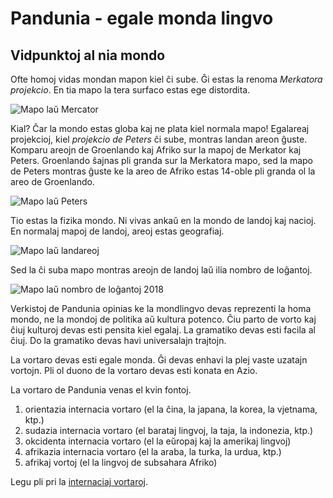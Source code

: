 # Pandunia - egale monda lingvo

## Vidpunktoj al nia mondo

Ofte homoj vidas mondan mapon kiel ĉi sube. Ĝi estas la renoma
_Merkatora projekcio_. En tia mapo la tera surfaco estas ege
distordita.

![](http://www.pandunia.info/grafe/karte_da_merkator.jpg "Mapo laŭ Mercator")

Kial? Ĉar la mondo estas globa kaj ne plata kiel normala mapo!
Egalareaj projekcioj, kiel _projekcio de Peters_ ĉi sube, montras
landan areon ĝuste. Komparu areojn de Groenlando kaj Afriko sur la
mapoj de Merkator kaj Peters. Groenlando ŝajnas pli granda sur la
Merkatora mapo, sed la mapo de Peters montras ĝuste ke la areo de
Afriko estas 14-oble pli granda ol la areo de Groenlando.

![](http://www.pandunia.info/grafe/karte_da_peters.jpg "Mapo laŭ Peters")

Tio estas la fizika mondo. Ni vivas ankaŭ en la mondo de landoj kaj
nacioj. En normalaj mapoj de landoj, areoj estas geografiaj.

![](http://www.pandunia.info/grafe/karte_da_aria.png "Mapo laŭ landareoj")

Sed la ĉi suba mapo montras areojn de landoj laŭ ilia nombro de
loĝantoj.

![](http://www.pandunia.info/grafe/karte_da_aria.png "Mapo laŭ nombro de loĝantoj 2018")

Verkistoj de Pandunia opinias ke la mondlingvo devas reprezenti la
homa mondo, ne la mondoj de politika aŭ kultura potenco. Ĉiu parto de
vorto kaj ĉiuj kulturoj devas esti pensita kiel egalaj. La gramatiko
devas esti facila al ĉiuj. Do la gramatiko devas havi universalajn
trajtojn.

La vortaro devas esti egale monda. Ĝi devas enhavi la plej vaste
uzatajn vortojn. Pli ol duono de la vortaro devas esti konata en Azio.

La vortaro de Pandunia venas el kvin fontoj.

1. orientazia internacia vortaro (el la ĉina, la japana, la korea, la
   vjetnama, ktp.)
2. sudazia internacia vortaro (el barataj lingvoj, la taja, la
   indonezia, ktp.)
3. okcidenta internacia vortaro (el la eŭropaj kaj la amerikaj
   lingvoj)
4. afrikazia internacia vortaro (el la araba, la turka, la urdua,
   ktp.)
5. afrikaj vortoj (el la lingvoj de subsahara Afriko)

Legu pli pri la
[internaciaj vortaroj](http://www2.ling.su.se/staff/hartmut/plej_disvast.ppt).
